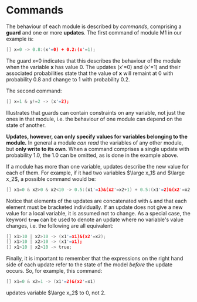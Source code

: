 # Commands

The behaviour of each module is described by *commands*, comprising a **guard** and one or more **updates**. The first command of module M1 in our example is:

``` c
[] x=0 -> 0.8:(x'=0) + 0.2:(x'=1);
```

The guard x=0 indicates that this describes the behaviour of the module when the variable **x** has value 0. The updates (x'=0) and (x'=1) and their associated probabilities state that the value of **x** will remaint at 0 with probability 0.8 and change to 1 with probability 0.2.

The second command:

``` c
[] x=1 & y!=2 -> (x'=2);
```

Illustrates that guards can contain constraints on any variable, not just the ones in that module, i.e. the behaviour of one module can depend on the state of another.

**Updates, however, can only specify values for variables belonging to the module.** In general a module *can read* the variables of any other module, but **only write to its own**. When a command comprises a single update with probability 1.0, the 1.0 can be omitted, as is done in the example above.

If a module has more than one variable, updates describe the new value for each of them. For example, if it had two variables $\large x_1$ and $\large x_2$, a possible command would be:

```c
[] x1=0 & x2>0 & x2<10 -> 0.5:(x1'=1)&(x2'=x2+1) + 0.5:(x1'=2)&(x2'=x2-1);
```

Notice that elements of the updates are concatenated with `&` and that each element must be bracketed individually. If an update does not give a new value for a local variable, it is assumed not to change. As a special case, the keyword **`true`** can be used to denote an update where no variable's value changes, i.e. the following are all equivalent:

``` c
[] x1>10 | x2>10 -> (x1'=x1)&(x2'=x2);  
[] x1>10 | x2>10 -> (x1'=x1);  
[] x1>10 | x2>10 -> true;
```

Finally, it is important to remember that the expressions on the right hand side of each update refer to the state of the model *before* the update occurs. So, for example, this command:

```c
[] x1=0 & x2=1 -> (x1'=2)&(x2'=x1)
```
updates variable $\large x_2$ to 0, not 2. 